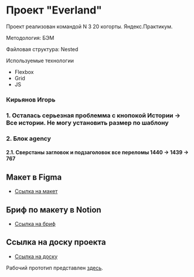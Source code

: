 # Проект "Everland"

Проект реализован командой N 3 20 когорты. Яндекс.Практикум.

Методология: БЭМ

Файловая структура: Nested

Используемые технологии

- Flexbox
- Grid
- JS

### Кирьянов Игорь
### 1. Осталась серьезная проблемма с кнопокой Истории -> Все истории. Не могу установить размер по шаблону
### 2. Блок agency
#### 2.1. Сверстаны загловок и подзаголовок все переломы 1440 -> 1439 -> 767

## Макет в Figma
* [Ссылка на макет](https://www.figma.com/file/59a1PXM1KLWN0hWWMl1Kni/Everland-(%D0%92%D0%B5%D0%B1%2B)?node-id=430%3A712&t=xwTybjLNsqVvjcig-0)

## Бриф по макету в Notion
* [Ссылка на бриф](https://www.notion.so/Everland-1-d3d4576f78ca451ab2331b6b0795d72c)

## Ссылка на доску проекта
* [Ссылка на доску](https://...)

Рабочий прототип представлен [здесь](https://).
